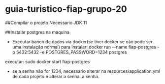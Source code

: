 # guia-turistico-fiap-grupo-20


##Compilar o projeto
Necessario JDK 11

##Instalar postgres na maquina
- Executar banco de dados via docker(se tiver docker se não pode ser uma instalação normal)
para instalar:
docker run --name fiap-postgres -p 5432:5432 -e POSTGRES_PASSWORD=1234 postgres

executar:
sudo docker start fiap-postgres

- se a senha não for 1234, necessario alterar na resources/application.yml de cada projeto e alterar a senha.
a senha.